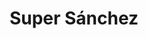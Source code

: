 ---
title: "Super Sánchez"
url: /tenosique-de-pino-suarez/super-sanchez-calle-28/
shop: supermercado
---